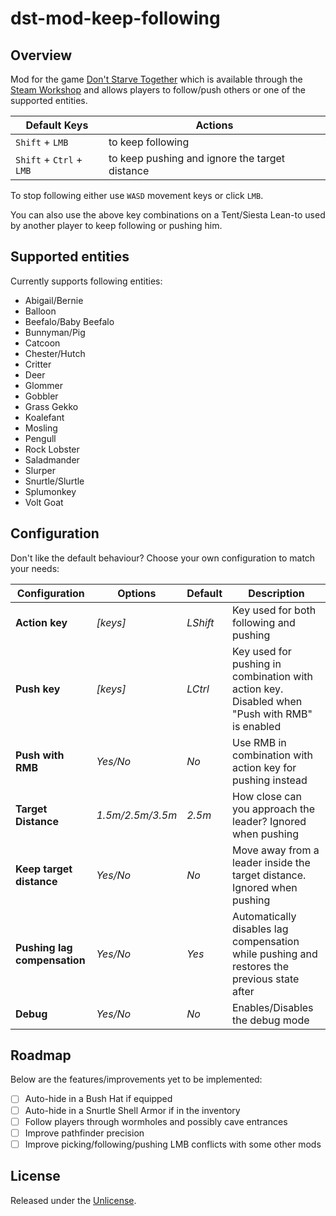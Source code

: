 # dst-mod-keep-following

## Overview

Mod for the game [Don't Starve Together][] which is available through the
[Steam Workshop][] and allows players to follow/push others or one of the
supported entities.

| Default Keys             | Actions                                        |
|--------------------------|------------------------------------------------|
| `Shift` + `LMB`          | to keep following                              |
| `Shift` + `Ctrl` + `LMB` | to keep pushing and ignore the target distance |

To stop following either use `WASD` movement keys or click `LMB`.

You can also use the above key combinations on a Tent/Siesta Lean-to used by
another player to keep following or pushing him.

## Supported entities

Currently supports following entities:

- Abigail/Bernie
- Balloon
- Beefalo/Baby Beefalo
- Bunnyman/Pig
- Catcoon
- Chester/Hutch
- Critter
- Deer
- Glommer
- Gobbler
- Grass Gekko
- Koalefant
- Mosling
- Pengull
- Rock Lobster
- Saladmander
- Slurper
- Snurtle/Slurtle
- Splumonkey
- Volt Goat

## Configuration

Don't like the default behaviour? Choose your own configuration to match your
needs:

| Configuration                | Options          | Default  | Description                                                                                   |
|------------------------------|------------------|----------|--------------------------------------------------------------------------------|
| **Action key**               | _[keys]_         | _LShift_ | Key used for both following and pushing                                                       |
| **Push key**                 | _[keys]_         | _LCtrl_  | Key used for pushing in combination with action key. Disabled when "Push with RMB" is enabled |
| **Push with RMB**            | _Yes/No_         | _No_     | Use RMB in combination with action key for pushing instead                                    |
| **Target Distance**          | _1.5m/2.5m/3.5m_ | _2.5m_   | How close can you approach the leader? Ignored when pushing                                   |
| **Keep target distance**     | _Yes/No_         | _No_     | Move away from a leader inside the target distance. Ignored when pushing                      |
| **Pushing lag compensation** | _Yes/No_         | _Yes_    | Automatically disables lag compensation while pushing and restores the previous state after   |
| **Debug**                    | _Yes/No_         | _No_     | Enables/Disables the debug mode                                                               |

## Roadmap

Below are the features/improvements yet to be implemented:

- [ ] Auto-hide in a Bush Hat if equipped
- [ ] Auto-hide in a Snurtle Shell Armor if in the inventory
- [ ] Follow players through wormholes and possibly cave entrances
- [ ] Improve pathfinder precision
- [ ] Improve picking/following/pushing LMB conflicts with some other mods

## License

Released under the [Unlicense](https://unlicense.org/).

[don't starve together]: https://www.klei.com/games/dont-starve-together
[steam workshop]: https://steamcommunity.com/sharedfiles/filedetails/?id=1835465557
